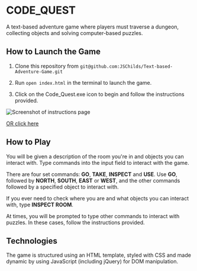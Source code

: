 # CODE_QUEST
A text-based adventure game where players must traverse a dungeon, collecting objects and solving computer-based puzzles.

## How to Launch the Game

1. Clone this repository from `git@github.com:JSChilds/Text-based-Adventure-Game.git`

2. Run `open index.html` in the terminal to launch the game.

3. Click on the Code_Quest.exe icon to begin and follow the instructions provided.

![Screenshot of instructions page](https://github.com/JSChilds/Text-based-Adventure-Game/blob/master/screenshots/screenshot_instructions.png)

[OR click here](https://jschilds.github.io/Code_Quest/)

## How to Play

You will be given a description of the room you're in and objects you can interact with. Type commands into the input field to interact with the game.

There are four set commands: **GO**, **TAKE**, **INSPECT** and **USE**. Use **GO**, followed by **NORTH**, **SOUTH**, **EAST** or **WEST**, and the other commands followed by a specified object to interact with.

If you ever need to check where you are and what objects you can interact with, type **INSPECT ROOM**.

At times, you will be prompted to type other commands to interact with puzzles. In these cases, follow the instructions provided.


## Technologies

The game is structured using  an HTML template, styled with CSS and made dynamic by using JavaScript (including jQuery) for DOM manipulation.